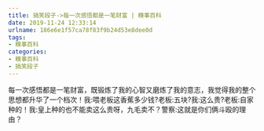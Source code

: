 ```yaml
---
title: 搞笑段子->每一次感悟都是一笔财富 | 糗事百科
date: 2019-11-24 12:33:14
urlname: 186e6e1f57ca78f83f9b24d53e8dee0d
tags: 
- 糗事百科
categories:
- 糗事百科
- 搞笑段子
---
```

每一次感悟都是一笔财富，既锻炼了我的心智又磨炼了我的意志，我觉得我的整个思想都升华了一个档次！我:喂老板这香蕉多少钱?老板:五块?我:这么贵?老板:自家种的！我:皇上种的也不能卖这么贵呀，九毛卖不？警察:这就是你们俩斗殴的理由？


